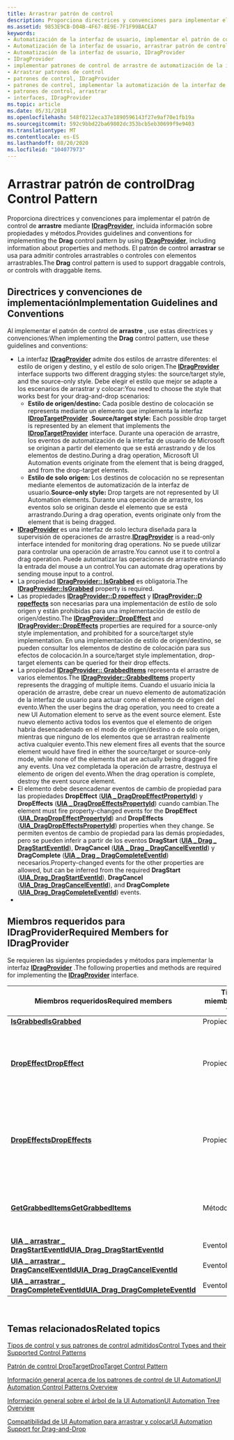```yaml
---
title: Arrastrar patrón de control
description: Proporciona directrices y convenciones para implementar el patrón de control de arrastre mediante IDragProvider, incluida información sobre propiedades y métodos. El patrón de control arrastrar se usa para admitir controles arrastrables o controles con elementos arrastrables.
ms.assetid: 9853E9CB-D04B-4F67-8E9E-7F1F99BACEA7
keywords:
- Automatización de la interfaz de usuario, implementar el patrón de control arrastrar
- Automatización de la interfaz de usuario, arrastrar patrón de control
- Automatización de la interfaz de usuario, IDragProvider
- IDragProvider
- implementar patrones de control de arrastre de automatización de la interfaz de usuario
- Arrastrar patrones de control
- patrones de control, IDragProvider
- patrones de control, implementar la automatización de la interfaz de usuario
- patrones de control, arrastrar
- interfaces, IDragProvider
ms.topic: article
ms.date: 05/31/2018
ms.openlocfilehash: 548f0212eca37e1890596143f27e9af70e1fb19a
ms.sourcegitcommit: 592c9bbd22ba69802dc353bcb5eb30699f9e9403
ms.translationtype: MT
ms.contentlocale: es-ES
ms.lasthandoff: 08/20/2020
ms.locfileid: "104077973"
---
```

# <a name="drag-control-pattern"></a><span data-ttu-id="bbaad-114">Arrastrar patrón de control</span><span class="sxs-lookup"><span data-stu-id="bbaad-114">Drag Control Pattern</span></span>

<span data-ttu-id="bbaad-115">Proporciona directrices y convenciones para implementar el patrón de control de **arrastre** mediante [**IDragProvider**](/windows/desktop/api/uiautomationcore/nn-uiautomationcore-idragprovider), incluida información sobre propiedades y métodos.</span><span class="sxs-lookup"><span data-stu-id="bbaad-115">Provides guidelines and conventions for implementing the **Drag** control pattern by using [**IDragProvider**](/windows/desktop/api/uiautomationcore/nn-uiautomationcore-idragprovider), including information about properties and methods.</span></span> <span data-ttu-id="bbaad-116">El patrón de control **arrastrar** se usa para admitir controles arrastrables o controles con elementos arrastrables.</span><span class="sxs-lookup"><span data-stu-id="bbaad-116">The **Drag** control pattern is used to support draggable controls, or controls with draggable items.</span></span>

## <a name="implementation-guidelines-and-conventions"></a><span data-ttu-id="bbaad-117">Directrices y convenciones de implementación</span><span class="sxs-lookup"><span data-stu-id="bbaad-117">Implementation Guidelines and Conventions</span></span>

<span data-ttu-id="bbaad-118">Al implementar el patrón de control de **arrastre** , use estas directrices y convenciones:</span><span class="sxs-lookup"><span data-stu-id="bbaad-118">When implementing the **Drag** control pattern, use these guidelines and conventions:</span></span>

-   <span data-ttu-id="bbaad-119">La interfaz [**IDragProvider**](/windows/desktop/api/UIAutomationCore/nn-uiautomationcore-idragprovider) admite dos estilos de arrastre diferentes: el estilo de origen y destino, y el estilo de solo origen.</span><span class="sxs-lookup"><span data-stu-id="bbaad-119">The [**IDragProvider**](/windows/desktop/api/UIAutomationCore/nn-uiautomationcore-idragprovider) interface supports two different dragging styles: the source/target style, and the source-only style.</span></span> <span data-ttu-id="bbaad-120">Debe elegir el estilo que mejor se adapte a los escenarios de arrastrar y colocar:</span><span class="sxs-lookup"><span data-stu-id="bbaad-120">You need to choose the style that works best for your drag-and-drop scenarios:</span></span>
    -   <span data-ttu-id="bbaad-121">**Estilo de origen/destino:** Cada posible destino de colocación se representa mediante un elemento que implementa la interfaz [**IDropTargetProvider**](/windows/desktop/api/UIAutomationCore/nn-uiautomationcore-idroptargetprovider) .</span><span class="sxs-lookup"><span data-stu-id="bbaad-121">**Source/target style:** Each possible drop target is represented by an element that implements the [**IDropTargetProvider**](/windows/desktop/api/UIAutomationCore/nn-uiautomationcore-idroptargetprovider) interface.</span></span> <span data-ttu-id="bbaad-122">Durante una operación de arrastre, los eventos de automatización de la interfaz de usuario de Microsoft se originan a partir del elemento que se está arrastrando y de los elementos de destino.</span><span class="sxs-lookup"><span data-stu-id="bbaad-122">During a drag operation, Microsoft UI Automation events originate from the element that is being dragged, and from the drop-target elements.</span></span>
    -   <span data-ttu-id="bbaad-123">**Estilo de solo origen:** Los destinos de colocación no se representan mediante elementos de automatización de la interfaz de usuario.</span><span class="sxs-lookup"><span data-stu-id="bbaad-123">**Source-only style:** Drop targets are not represented by UI Automation elements.</span></span> <span data-ttu-id="bbaad-124">Durante una operación de arrastre, los eventos solo se originan desde el elemento que se está arrastrando.</span><span class="sxs-lookup"><span data-stu-id="bbaad-124">During a drag operation, events originate only from the element that is being dragged.</span></span>
-   <span data-ttu-id="bbaad-125">[**IDragProvider**](/windows/desktop/api/UIAutomationCore/nn-uiautomationcore-idragprovider) es una interfaz de solo lectura diseñada para la supervisión de operaciones de arrastre.</span><span class="sxs-lookup"><span data-stu-id="bbaad-125">[**IDragProvider**](/windows/desktop/api/UIAutomationCore/nn-uiautomationcore-idragprovider) is a read-only interface intended for monitoring drag operations.</span></span> <span data-ttu-id="bbaad-126">No se puede utilizar para controlar una operación de arrastre.</span><span class="sxs-lookup"><span data-stu-id="bbaad-126">You cannot use it to control a drag operation.</span></span> <span data-ttu-id="bbaad-127">Puede automatizar las operaciones de arrastre enviando la entrada del mouse a un control.</span><span class="sxs-lookup"><span data-stu-id="bbaad-127">You can automate drag operations by sending mouse input to a control.</span></span>
-   <span data-ttu-id="bbaad-128">La propiedad [**IDragProvider:: IsGrabbed**](/windows/desktop/api/UIAutomationCore/nf-uiautomationcore-idragprovider-get_isgrabbed) es obligatoria.</span><span class="sxs-lookup"><span data-stu-id="bbaad-128">The [**IDragProvider::IsGrabbed**](/windows/desktop/api/UIAutomationCore/nf-uiautomationcore-idragprovider-get_isgrabbed) property is required.</span></span>
-   <span data-ttu-id="bbaad-129">Las propiedades [**IDragProvider::D ropeffect**](/windows/desktop/api/UIAutomationCore/nf-uiautomationcore-idragprovider-get_dropeffect) y [**IDragProvider::D ropeffects**](/windows/desktop/api/UIAutomationCore/nf-uiautomationcore-idragprovider-get_dropeffects) son necesarias para una implementación de estilo de solo origen y están prohibidas para una implementación de estilo de origen/destino.</span><span class="sxs-lookup"><span data-stu-id="bbaad-129">The [**IDragProvider::DropEffect**](/windows/desktop/api/UIAutomationCore/nf-uiautomationcore-idragprovider-get_dropeffect) and [**IDragProvider::DropEffects**](/windows/desktop/api/UIAutomationCore/nf-uiautomationcore-idragprovider-get_dropeffects) properties are required for a source-only style implementation, and prohibited for a source/target style implementation.</span></span> <span data-ttu-id="bbaad-130">En una implementación de estilo de origen/destino, se pueden consultar los elementos de destino de colocación para sus efectos de colocación.</span><span class="sxs-lookup"><span data-stu-id="bbaad-130">In a source/target style implementation, drop-target elements can be queried for their drop effects.</span></span>
-   <span data-ttu-id="bbaad-131">La propiedad [**IDragProvider:: GrabbedItems**](/windows/desktop/api/UIAutomationCore/nf-uiautomationcore-idragprovider-getgrabbeditems) representa el arrastre de varios elementos.</span><span class="sxs-lookup"><span data-stu-id="bbaad-131">The [**IDragProvider::GrabbedItems**](/windows/desktop/api/UIAutomationCore/nf-uiautomationcore-idragprovider-getgrabbeditems) property represents the dragging of multiple items.</span></span> <span data-ttu-id="bbaad-132">Cuando el usuario inicia la operación de arrastre, debe crear un nuevo elemento de automatización de la interfaz de usuario para actuar como el elemento de origen del evento.</span><span class="sxs-lookup"><span data-stu-id="bbaad-132">When the user begins the drag operation, you need to create a new UI Automation element to serve as the event source element.</span></span> <span data-ttu-id="bbaad-133">Este nuevo elemento activa todos los eventos que el elemento de origen habría desencadenado en el modo de origen/destino o de solo origen, mientras que ninguno de los elementos que se arrastran realmente activa cualquier evento.</span><span class="sxs-lookup"><span data-stu-id="bbaad-133">This new element fires all events that the source element would have fired in either the source/target or source-only mode, while none of the elements that are actually being dragged fire any events.</span></span> <span data-ttu-id="bbaad-134">Una vez completada la operación de arrastre, destruya el elemento de origen del evento.</span><span class="sxs-lookup"><span data-stu-id="bbaad-134">When the drag operation is complete, destroy the event source element.</span></span>
-   <span data-ttu-id="bbaad-135">El elemento debe desencadenar eventos de cambio de propiedad para las propiedades **DropEffect** ([**UIA \_ DragDropEffectPropertyId**](uiauto-control-pattern-propids.md)) y **DropEffects** ([**UIA \_ DragDropEffectsPropertyId**](uiauto-control-pattern-propids.md)) cuando cambian.</span><span class="sxs-lookup"><span data-stu-id="bbaad-135">The element must fire property-changed events for the **DropEffect** ([**UIA\_DragDropEffectPropertyId**](uiauto-control-pattern-propids.md)) and **DropEffects** ([**UIA\_DragDropEffectsPropertyId**](uiauto-control-pattern-propids.md)) properties when they change.</span></span> <span data-ttu-id="bbaad-136">Se permiten eventos de cambio de propiedad para las demás propiedades, pero se pueden inferir a partir de los eventos **DragStart** ([**UIA \_ Drag \_ DragStartEventId**](uiauto-event-ids.md)), **DragCancel** ([**UIA \_ Drag \_ DragCancelEventId**](uiauto-event-ids.md)) y **DragComplete** ([**UIA \_ Drag \_ DragCompleteEventId**](uiauto-event-ids.md)) necesarios.</span><span class="sxs-lookup"><span data-stu-id="bbaad-136">Property-changed events for the other properties are allowed, but can be inferred from the required **DragStart** ([**UIA\_Drag\_DragStartEventId**](uiauto-event-ids.md)), **DragCancel** ([**UIA\_Drag\_DragCancelEventId**](uiauto-event-ids.md)), and **DragComplete** ([**UIA\_Drag\_DragCompleteEventId**](uiauto-event-ids.md)) events.</span></span>
-   

## <a name="required-members-for-idragprovider"></a><span data-ttu-id="bbaad-137">Miembros requeridos para **IDragProvider**</span><span class="sxs-lookup"><span data-stu-id="bbaad-137">Required Members for **IDragProvider**</span></span>

<span data-ttu-id="bbaad-138">Se requieren las siguientes propiedades y métodos para implementar la interfaz [**IDragProvider**](/windows/desktop/api/uiautomationcore/nn-uiautomationcore-idragprovider) .</span><span class="sxs-lookup"><span data-stu-id="bbaad-138">The following properties and methods are required for implementing the [**IDragProvider**](/windows/desktop/api/uiautomationcore/nn-uiautomationcore-idragprovider) interface.</span></span>



| <span data-ttu-id="bbaad-139">Miembros requeridos</span><span class="sxs-lookup"><span data-stu-id="bbaad-139">Required members</span></span>                                                                        | <span data-ttu-id="bbaad-140">Tipo de miembro</span><span class="sxs-lookup"><span data-stu-id="bbaad-140">Member type</span></span> | <span data-ttu-id="bbaad-141">Notas</span><span class="sxs-lookup"><span data-stu-id="bbaad-141">Notes</span></span>                                                                         |
|-----------------------------------------------------------------------------------------|-------------|-------------------------------------------------------------------------------|
| [<span data-ttu-id="bbaad-142">**IsGrabbed**</span><span class="sxs-lookup"><span data-stu-id="bbaad-142">**IsGrabbed**</span></span>](/windows/desktop/api/UIAutomationCore/nf-uiautomationcore-idragprovider-get_isgrabbed)                                     | <span data-ttu-id="bbaad-143">Propiedad</span><span class="sxs-lookup"><span data-stu-id="bbaad-143">Property</span></span>    | <span data-ttu-id="bbaad-144">None</span><span class="sxs-lookup"><span data-stu-id="bbaad-144">None</span></span>                                                                          |
| [<span data-ttu-id="bbaad-145">**DropEffect**</span><span class="sxs-lookup"><span data-stu-id="bbaad-145">**DropEffect**</span></span>](/windows/desktop/api/UIAutomationCore/nf-uiautomationcore-idragprovider-get_dropeffect)                                   | <span data-ttu-id="bbaad-146">Propiedad</span><span class="sxs-lookup"><span data-stu-id="bbaad-146">Property</span></span>    | <span data-ttu-id="bbaad-147">Se requiere para una implementación del estilo de solo origen.</span><span class="sxs-lookup"><span data-stu-id="bbaad-147">Required for an implementation of the source-only style.</span></span>                      |
| [<span data-ttu-id="bbaad-148">**DropEffects**</span><span class="sxs-lookup"><span data-stu-id="bbaad-148">**DropEffects**</span></span>](/windows/desktop/api/UIAutomationCore/nf-uiautomationcore-idragprovider-get_dropeffects)                                 | <span data-ttu-id="bbaad-149">Propiedad</span><span class="sxs-lookup"><span data-stu-id="bbaad-149">Property</span></span>    | <span data-ttu-id="bbaad-150">Obligatorio si hay más de un posible efecto de colocar para el elemento capturado.</span><span class="sxs-lookup"><span data-stu-id="bbaad-150">Required if there is more than one possible drop effect for the grabbed item.</span></span> |
| [<span data-ttu-id="bbaad-151">**GetGrabbedItems**</span><span class="sxs-lookup"><span data-stu-id="bbaad-151">**GetGrabbedItems**</span></span>](/windows/desktop/api/UIAutomationCore/nf-uiautomationcore-idragprovider-getgrabbeditems)                         | <span data-ttu-id="bbaad-152">Método</span><span class="sxs-lookup"><span data-stu-id="bbaad-152">Method</span></span>      | <span data-ttu-id="bbaad-153">Se requiere para una operación de arrastre de varios elementos.</span><span class="sxs-lookup"><span data-stu-id="bbaad-153">Required for a multiple-item drag operation.</span></span>                                  |
| [<span data-ttu-id="bbaad-154">**UIA \_ arrastrar \_ DragStartEventId**</span><span class="sxs-lookup"><span data-stu-id="bbaad-154">**UIA\_Drag\_DragStartEventId**</span></span>](uiauto-event-ids.md)       | <span data-ttu-id="bbaad-155">Evento</span><span class="sxs-lookup"><span data-stu-id="bbaad-155">Event</span></span>       | <span data-ttu-id="bbaad-156">None</span><span class="sxs-lookup"><span data-stu-id="bbaad-156">None</span></span>                                                                          |
| [<span data-ttu-id="bbaad-157">**UIA \_ arrastrar \_ DragCancelEventId**</span><span class="sxs-lookup"><span data-stu-id="bbaad-157">**UIA\_Drag\_DragCancelEventId**</span></span>](uiauto-event-ids.md)     | <span data-ttu-id="bbaad-158">Evento</span><span class="sxs-lookup"><span data-stu-id="bbaad-158">Event</span></span>       | <span data-ttu-id="bbaad-159">None</span><span class="sxs-lookup"><span data-stu-id="bbaad-159">None</span></span>                                                                          |
| [<span data-ttu-id="bbaad-160">**UIA \_ arrastrar \_ DragCompleteEventId**</span><span class="sxs-lookup"><span data-stu-id="bbaad-160">**UIA\_Drag\_DragCompleteEventId**</span></span>](uiauto-event-ids.md) | <span data-ttu-id="bbaad-161">Evento</span><span class="sxs-lookup"><span data-stu-id="bbaad-161">Event</span></span>       | <span data-ttu-id="bbaad-162">None</span><span class="sxs-lookup"><span data-stu-id="bbaad-162">None</span></span>                                                                          |



 

## <a name="related-topics"></a><span data-ttu-id="bbaad-163">Temas relacionados</span><span class="sxs-lookup"><span data-stu-id="bbaad-163">Related topics</span></span>

<dl> <dt>

[<span data-ttu-id="bbaad-164">Tipos de control y sus patrones de control admitidos</span><span class="sxs-lookup"><span data-stu-id="bbaad-164">Control Types and their Supported Control Patterns</span></span>](uiauto-controlpatternmapping.md)
</dt> <dt>

[<span data-ttu-id="bbaad-165">Patrón de control DropTarget</span><span class="sxs-lookup"><span data-stu-id="bbaad-165">DropTarget Control Pattern</span></span>](/windows/desktop/WinAuto/uiauto-implementingdroptarget)
</dt> <dt>

[<span data-ttu-id="bbaad-166">Información general acerca de los patrones de control de UI Automation</span><span class="sxs-lookup"><span data-stu-id="bbaad-166">UI Automation Control Patterns Overview</span></span>](uiauto-controlpatternsoverview.md)
</dt> <dt>

[<span data-ttu-id="bbaad-167">Información general sobre el árbol de la UI Automation</span><span class="sxs-lookup"><span data-stu-id="bbaad-167">UI Automation Tree Overview</span></span>](uiauto-treeoverview.md)
</dt> <dt>

[<span data-ttu-id="bbaad-168">Compatibilidad de UI Automation para arrastrar y colocar</span><span class="sxs-lookup"><span data-stu-id="bbaad-168">UI Automation Support for Drag-and-Drop</span></span>](ui-automation-support-for-drag-and-drop.md)
</dt> </dl>

 

 